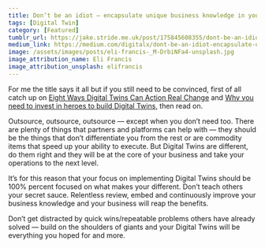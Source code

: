 ```yaml
---
title: Don’t be an idiot — encapsulate unique business knowledge in your digital twins
tags: [Digital Twin]
category: [Featured]
tumblr_url: https://jake.stride.me.uk/post/175845608355/dont-be-an-idiot-encapsulate-unique-business
medium_link: https://medium.com/digitalx/dont-be-an-idiot-encapsulate-unique-business-knowledge-in-your-digital-twins-a8c4d086f73f
image: /assets/images/posts/eli-francis-_M-DrbiNFa4-unsplash.jpg
image_attribution_name: Eli Francis
image_attribution_unsplash: elifrancis
---
```

For me the title says it all but if you still need to be convinced, first of all catch up on [Eight Ways Digital Twins Can Action Real Change](https://medium.com/digitalx/5-ways-digital-twins-can-action-real-change-4115f5000f76) and [Why you need to invest in heroes to build Digital Twins](https://medium.com/digitalx/why-you-need-to-invest-in-heroes-to-build-digital-twins-9d08b85304cf), then read on.
<!-- readmore -->
Outsource, outsource, outsource — except when you don’t need too. There are plenty of things that partners and platforms can help with — they should be the things that don’t differentiate you from the rest or are commodity items that speed up your ability to execute. But Digital Twins are different, do them right and they will be at the core of your business and take your operations to the next level.

It’s for this reason that your focus on implementing Digital Twins should be 100% percent focused on what makes your different. Don’t teach others your secret sauce. Relentless review, embed and continuously improve your business knowledge and your business will reap the benefits.

Don’t get distracted by quick wins/repeatable problems others have already solved — build on the shoulders of giants and your Digital Twins will be everything you hoped for and more.
